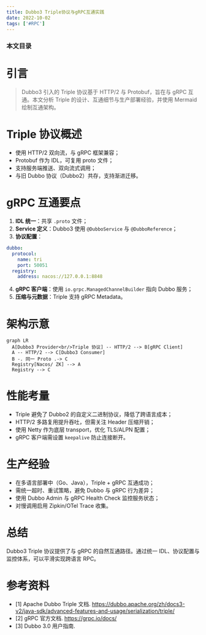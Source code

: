 ```yaml
---
title: Dubbo3 Triple协议与gRPC互通实践
date: 2022-10-02
tags: ['#RPC']
---
```


### 本文目录
<!-- toc -->

# 引言
> Dubbo3 引入的 Triple 协议基于 HTTP/2 与 Protobuf，旨在与 gRPC 互通。本文分析 Triple 的设计、互通细节与生产部署经验，并使用 Mermaid 绘制互通架构。

# Triple 协议概述
- 使用 HTTP/2 双向流，与 gRPC 框架兼容；
- Protobuf 作为 IDL，可复用 proto 文件；
- 支持服务端推送、双向流式调用；
- 与旧 Dubbo 协议（Dubbo2）共存，支持渐进迁移。

# gRPC 互通要点
1. **IDL 统一**：共享 `.proto` 文件；
2. **Service 定义**：Dubbo3 使用 `@DubboService` 与 `@DubboReference`；
3. **协议配置**：
```yaml
dubbo:
  protocol:
    name: tri
    port: 50051
  registry:
    address: nacos://127.0.0.1:8848
```
4. **gRPC 客户端**：使用 `io.grpc.ManagedChannelBuilder` 指向 Dubbo 服务；
5. **压缩与元数据**：Triple 支持 gRPC Metadata。

# 架构示意
```mermaid
graph LR
  A[Dubbo3 Provider<br/>Triple 协议] -- HTTP/2 --> B[gRPC Client]
  A -- HTTP/2 --> C[Dubbo3 Consumer]
  B -. 同一 Proto .-> C
  Registry[Nacos/ ZK] --> A
  Registry --> C
```

# 性能考量
- Triple 避免了 Dubbo2 的自定义二进制协议，降低了跨语言成本；
- HTTP/2 多路复用提升吞吐，但需关注 Header 压缩开销；
- 使用 Netty 作为底层 transport，优化 TLS/ALPN 配置；
- gRPC 客户端需设置 `keepalive` 防止连接断开。

# 生产经验
- 在多语言部署中（Go、Java），Triple + gRPC 互通成功；
- 需统一超时、重试策略，避免 Dubbo 与 gRPC 行为差异；
- 使用 Dubbo Admin 与 gRPC Health Check 监控服务状态；
- 对慢调用启用 Zipkin/OTel Trace 收集。

# 总结
Dubbo3 Triple 协议提供了与 gRPC 的自然互通路径。通过统一 IDL、协议配置与监控体系，可以平滑实现跨语言 RPC。

# 参考资料
- [1] Apache Dubbo Triple 文档. https://dubbo.apache.org/zh/docs3-v2/java-sdk/advanced-features-and-usage/serialization/triple/
- [2] gRPC 官方文档. https://grpc.io/docs/
- [3] Dubbo 3.0 用户指南.
